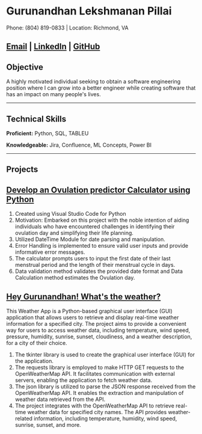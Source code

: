 # Gurunandhan Lekshmanan Pillai

Phone: (804) 819-0833 | Location: Richmond, VA

[Email](mailto:Gurunandhan05@gmail.com) | [LinkedIn](https://www.linkedin.com/in/nandhan-pillai-624a7a293/) | [GitHub](https://github.com/NandhanGPillai)
---

## Objective
A highly motivated individual seeking to obtain a software engineering position where I can grow into a better engineer while creating software that has an impact on many people's lives.

___
## Technical Skills
**Proficient:** Python, SQL, TABLEU

**Knowledgeable:** Jira, Confluence, ML Concepts, Power BI

___
## Projects

[Develop an Ovulation predictor Calculator using Python ](https://github.com/NandhanGPillai/Ovulation-Day-Prediction) 
---

1. Created using Visual Studio Code for Python
2. Motivation: Embarked on this project with the noble intention of aiding individuals who have encountered challenges in identifying their ovulation 
   day and simplifying their life planning.
3. Utilized DateTime Module for date parsing and manipulation.
4. Error Handling is implemented to ensure valid user inputs and provide informative error messages.
5. The calculator prompts users to input the first date of their last menstrual period and the length of their menstrual cycle in days.
6. Data validation method validates the provided date format and Data Calculation method estimates the Ovulation day.

[Hey Gurunandhan! What's the weather?](https://github.com/NandhanGPillai/Weather-App)
---

This Weather App is a Python-based graphical user interface (GUI) application that allows users to retrieve and display real-time weather information for a specified city. The project aims to provide a convenient way for users to access weather data, including temperature, wind speed, pressure, humidity, sunrise, sunset, cloudiness, and a weather description, for a city of their choice.
1. The tkinter library is used to create the graphical user interface (GUI) for the application.
2. The requests library is employed to make HTTP GET requests to the OpenWeatherMap API. It facilitates communication with external servers, enabling 
   the application to fetch weather data.
3. The json library is utilized to parse the JSON response received from the OpenWeatherMap API. It enables the extraction and manipulation of weather 
   data retrieved from the API.
4. The project integrates with the OpenWeatherMap API to retrieve real-time weather data for specified city names. The API 
   provides weather-related information, including temperature, humidity, wind speed, sunrise, sunset, and more.








